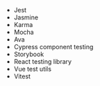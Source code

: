 - Jest
- Jasmine
- Karma
- Mocha
- Ava
- Cypress component testing
- Storybook
- React testing library
- Vue test utils
- Vitest